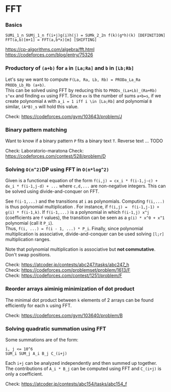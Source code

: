 # FFT

### Basics
```
SUMi_1_n SUMj_1_n f(i+j)g(i)h(j) = SUMk_2_2n f(k)(g*h)(k) [DEFINITION]
FFT(a,b)[m+1] = FFT(a,b*x)[m] [SHIFTING]
```
https://cp-algorithms.com/algebra/fft.html  
https://codeforces.com/blog/entry/75326  

### Productory of `(a+b)` for `a` in `[La;Ra]` and `b` in `[Lb;Rb]`
Let's say we want to compute `F(La, Ra, Lb, Rb) = PRODa_La_Ra PRODb_Lb_Rb (a+b)`.  
This can be solved using FFT by reducing this to `PRODs_(La+Lb)_(Ra+Rb) s^ex` and finding `ex` using FFT.
Since `ex` is the number of sums `a+b=s`, if we create polynomial `A` with `a_i = 1 iff i \in [La;Rb]` and polynomial `B` similar,
`(A*B)_s` will hold this value.
  
Check: https://codeforces.com/gym/103643/problem/J

### Binary pattern matching 
Want to know if a binary pattern `P` fits a binary text `T`. Reverse text ... TODO

Check: Laboratorio-maratona
Check: https://codeforces.com/contest/528/problem/D

### Solving `O(n^2)`DP using FFT in `O(n*log^2)`
Given is a functional equation of the form `f(i,j) = cx_i * f(i-1,j-c) + dx_i * f(i-1,j-d) + ...` where `c,d,...` are non-negative integers. This can be solved using divide-and-conquer on FFT.  

See `f(i-1,...)` and the transitions at `i` as polynomials. Computing `f(i,...)` is thus polynomial multiplication . 
For instance, if `f(i,j) =  f(i-1,j-1) + g(i) * f(i-1,k)`.
If `f(i-1,...)` is a polynomial in which `f(i-1,j) x^j` (coefficients are `f` values), the transition can be seen as a `g(i) * x^0 + x^1` polynomial (call it `P_i`).  
Thus, `f(i, ...) = f(i - 1, ...) * P_i`. 
Finally, since polynomial multiplication is associative, divide-and-conquer can be used solving `[l;r]` multiplication ranges.

Note that polynomial multiplication is associative but **not commutative**. Don't swap positions.

Check: https://atcoder.jp/contests/abc247/tasks/abc247_h  
Check: https://codeforces.com/problemset/problem/1613/F  
Check: https://codeforces.com/contest/1251/problem/F

### Reorder arrays aiminig minimization of dot product
The minimal dot product between `k` elements of 2 arrays can be found efficiently for each `k` using FFT.
  
Check: https://codeforces.com/gym/103640/problem/B

### Solving quadratic summation using FFT
Some summations are of the form:
```
i, j <= 10^6
SUM_i SUM_j A_i B_j C_(i+j)
```
Each `i+j` can be analyzed independently and then summed up together. 
The contributions of `A_i * B_j` can be computed using FFT and `C_(i+j)` is only a coefficient.

Check: https://atcoder.jp/contests/abc154/tasks/abc154_f


